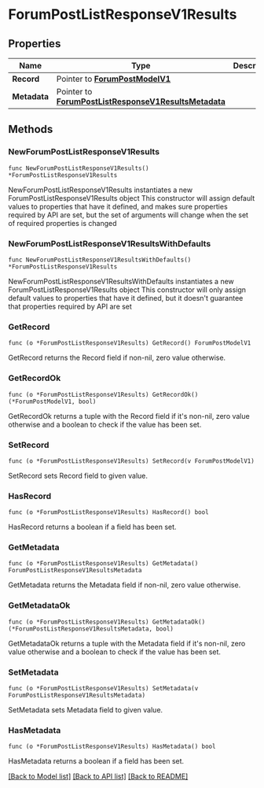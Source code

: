 # ForumPostListResponseV1Results

## Properties

Name | Type | Description | Notes
------------ | ------------- | ------------- | -------------
**Record** | Pointer to [**ForumPostModelV1**](ForumPostModelV1.md) |  | [optional] 
**Metadata** | Pointer to [**ForumPostListResponseV1ResultsMetadata**](ForumPostListResponseV1ResultsMetadata.md) |  | [optional] 

## Methods

### NewForumPostListResponseV1Results

`func NewForumPostListResponseV1Results() *ForumPostListResponseV1Results`

NewForumPostListResponseV1Results instantiates a new ForumPostListResponseV1Results object
This constructor will assign default values to properties that have it defined,
and makes sure properties required by API are set, but the set of arguments
will change when the set of required properties is changed

### NewForumPostListResponseV1ResultsWithDefaults

`func NewForumPostListResponseV1ResultsWithDefaults() *ForumPostListResponseV1Results`

NewForumPostListResponseV1ResultsWithDefaults instantiates a new ForumPostListResponseV1Results object
This constructor will only assign default values to properties that have it defined,
but it doesn't guarantee that properties required by API are set

### GetRecord

`func (o *ForumPostListResponseV1Results) GetRecord() ForumPostModelV1`

GetRecord returns the Record field if non-nil, zero value otherwise.

### GetRecordOk

`func (o *ForumPostListResponseV1Results) GetRecordOk() (*ForumPostModelV1, bool)`

GetRecordOk returns a tuple with the Record field if it's non-nil, zero value otherwise
and a boolean to check if the value has been set.

### SetRecord

`func (o *ForumPostListResponseV1Results) SetRecord(v ForumPostModelV1)`

SetRecord sets Record field to given value.

### HasRecord

`func (o *ForumPostListResponseV1Results) HasRecord() bool`

HasRecord returns a boolean if a field has been set.

### GetMetadata

`func (o *ForumPostListResponseV1Results) GetMetadata() ForumPostListResponseV1ResultsMetadata`

GetMetadata returns the Metadata field if non-nil, zero value otherwise.

### GetMetadataOk

`func (o *ForumPostListResponseV1Results) GetMetadataOk() (*ForumPostListResponseV1ResultsMetadata, bool)`

GetMetadataOk returns a tuple with the Metadata field if it's non-nil, zero value otherwise
and a boolean to check if the value has been set.

### SetMetadata

`func (o *ForumPostListResponseV1Results) SetMetadata(v ForumPostListResponseV1ResultsMetadata)`

SetMetadata sets Metadata field to given value.

### HasMetadata

`func (o *ForumPostListResponseV1Results) HasMetadata() bool`

HasMetadata returns a boolean if a field has been set.


[[Back to Model list]](../README.md#documentation-for-models) [[Back to API list]](../README.md#documentation-for-api-endpoints) [[Back to README]](../README.md)


